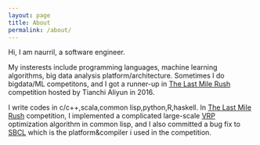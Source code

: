 ```yaml
---
layout: page
title: About
permalink: /about/
---
```


Hi, I am naurril, a software engineer.

My insterests include programming languages, machine learning algorithms, big data analysis  platform/architecture. Sometimes I do bigdata/ML competitons, and I got a runner-up in [The Last Mile Rush] competition hosted by Tianchi Aliyun in 2016.

I write codes in c/c++,scala,common lisp,python,R,haskell. In [The Last Mile Rush] competition, I implemented a complicated large-scale [VRP] optimization algorithm in common lisp, and I also committed a bug fix to [SBCL] which is the platform&compiler i used in the competition.


[The Last Mile Rush]: https://tianchi.aliyun.com/competition/introduction.htm?spm=5176.100066.333.10.k8udBr&raceId=231581
[SBCL]: http://www.sbcl.org
[VRP]: https://en.wikipedia.org/wiki/Vehicle_routing_problem
